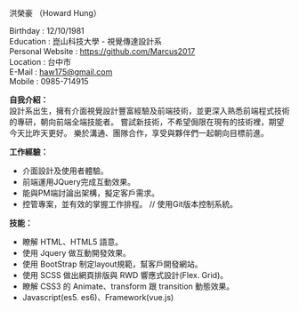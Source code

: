 洪榮豪 （Howard Hung）

Birthday : 12/10/1981<br>
Education : 崑山科技大學 - 視覺傳達設計系<br>
Personal Website : https://github.com/Marcus2017<br>
Location : 台中市<br>
E-Mail : haw175@gmail.com<br>
Mobile : 0985-714915<br>


<b>自我介紹：</b><br>
設計系出生，擁有介面視覺設計豐富經驗及前端技術，並更深入熟悉前端程式技術的專研，朝向前端全端技能者。
嘗試新技術，不希望侷限在現有的技術裡，期望今天比昨天更好。
樂於溝通、團隊合作，享受與夥伴們一起朝向目標前進。

<b>工作經驗：</b><br>
* 介面設計及使用者體驗。
* 前端運用JQuery完成互動效果。
* 能與PM端討論出架構，擬定客戶需求。
* 控管專案，並有效的掌握工作排程。
// 使用Git版本控制系統。

<b>技能：</b><br>
* 瞭解 HTML、HTML5 語意。
* 使用 Jquery 做互動開發效果。
* 使用 BootStrap 制定layout規範，幫客戶開發網站。
* 使用 SCSS 做出網頁排版與 RWD 響應式設計(Flex. Grid)。
* 瞭解 CSS3 的 Animate、transform 跟 transition 動態效果。
* Javascript(es5. es6)、Framework(vue.js) <br>

